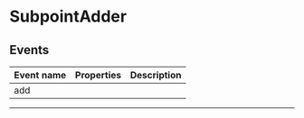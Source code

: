 # SubpointAdder

## Events

| Event name | Properties | Description |
| ---------- | ---------- | ----------- |
| add        |            |

---
